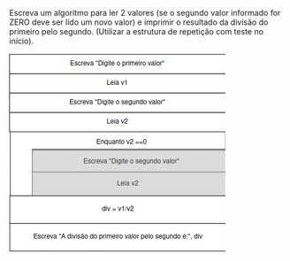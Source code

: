 Escreva um algoritmo para ler 2 valores (se o segundo valor
informado for ZERO deve ser lido um novo valor) e imprimir o
resultado da divisão do primeiro pelo segundo. (Utilizar a estrutura
de repetição com teste no início).

![](https://github.com/Yxav/proglogic/blob/apnp/exercicios-5/44/44.png)


